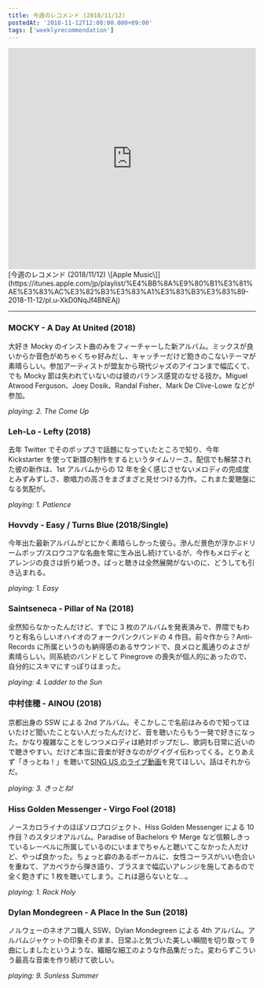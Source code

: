 ```yaml
---
title: 今週のレコメンド (2018/11/12)
postedAt: '2018-11-12T12:00:00.000+09:00'
tags: ['weeklyrecommendation']
---
```


<iframe allow="autoplay *; encrypted-media *;" frameborder="0" height="450" style="width:100%;max-width:660px;overflow:hidden;background:transparent;" sandbox="allow-forms allow-popups allow-same-origin allow-scripts allow-storage-access-by-user-activation allow-top-navigation-by-user-activation" src="https://embed.music.apple.com/jp/playlist/%E4%BB%8A%E9%80%B1%E3%81%AE%E3%83%AC%E3%82%B3%E3%83%A1%E3%83%B3%E3%83%89-2018-11-12/pl.u-XkD0NqJf4BNEAj?app=music&amp;at=1000lR8X"></iframe> [今週のレコメンド (2018/11/12) \[Apple Music\]](https://itunes.apple.com/jp/playlist/%E4%BB%8A%E9%80%B1%E3%81%AE%E3%83%AC%E3%82%B3%E3%83%A1%E3%83%B3%E3%83%89-2018-11-12/pl.u-XkD0NqJf4BNEAj)

---

### MOCKY - A Day At United (2018)

大好き Mocky のインスト曲のみをフィーチャーした新アルバム。ミックスが良いからか音色がめちゃくちゃ好みだし、キャッチーだけど飽きのこないテーマが素晴らしい。参加アーティストが盟友から現代ジャズのアイコンまで幅広くて、でも Mocky 節は失われていないのは彼のバランス感覚のなせる技か。Miguel Atwood Ferguson、Joey Dosik、Randal Fisher、Mark De Clive-Lowe などが参加。

_playing: 2\. The Come Up_

### Leh-Lo - Lefty (2018)

去年 Twitter でそのポップさで話題になっていたところで知り、今年 Kickstarter を使って新譜の制作をするというタイムリーさ。配信でも解禁された彼の新作は、1st アルバムからの 12 年を全く感じさせないメロディの完成度とみずみずしさ、歌唱力の高さをまざまざと見せつける力作。これまた愛聴盤になる気配が。

_playing: 1\. Patience_

### Hovvdy - Easy / Turns Blue (2018/Single)

今年出た最新アルバムがとにかく素晴らしかった彼ら。滲んだ景色が浮かぶドリームポップ/スロウコアな名曲を常に生み出し続けているが、今作もメロディとアレンジの良さは折り紙つき。ぱっと聴きは全然展開がないのに、どうしても引き込まれる。

_playing: 1\. Easy_

### Saintseneca - Pillar of Na (2018)

全然知らなかったんだけど、すでに 3 枚のアルバムを発表済みで、界隈でもわりと有名らしいオハイオのフォークパンクバンドの 4 作目。前々作から？Anti- Records に所属というのも納得感のあるサウンドで、良メロと風通りのよさが素晴らしい。同系統のバンドとして Pinegrove の喪失が個人的にあったので、自分的にスキマにすっぽりはまった。

_playing: 4\. Ladder to the Sun_

### 中村佳穂 - AINOU (2018)

京都出身の SSW による 2nd アルバム。そこかしこで名前はみるので知ってはいたけど聞いたことない人だったんだけど、音を聴いたらもう一発で好きになった。かなり複雑なことをしつつメロディは絶対ポップだし、歌詞も日常に近いので聴きやすい。だけど本当に音楽が好きなのがグイグイ伝わってくる。とりあえず「きっとね！」を聴いて[SING US のライブ動画](https://www.youtube.com/watch?v=7eyOKJwaZJg)を見てほしい。話はそれからだ。

_playing: 3\. きっとね!_

### Hiss Golden Messenger - Virgo Fool (2018)

ノースカロライナのほぼソロプロジェクト、Hiss Golden Messenger による 10 作目？のスタジオアルバム。Paradise of Bachelors や Merge など信頼しきっているレーベルに所属しているのにいままでちゃんと聴いてこなかった人だけど、やっぱ良かった。ちょっと癖のあるボーカルに、女性コーラスがいい色合いを重ねて、アカペラから弾き語り、ブラスまで幅広いアレンジを施してあるので全く飽きずに 1 枚を聴いてしまう。これは遡らないとな…。

_playing: 1\. Rock Holy_

### Dylan Mondegreen - A Place In the Sun (2018)

ノルウェーのネオアコ職人 SSW、Dylan Mondegreen による 4th アルバム。アルバムジャケットの印象そのまま、日常ふと気づいた美しい瞬間を切り取って 9 曲にしましたというような、繊細な細工のような作品集だった。変わらずこういう最高な音楽を作り続けて欲しい。

_playing: 9\. Sunless Summer_

